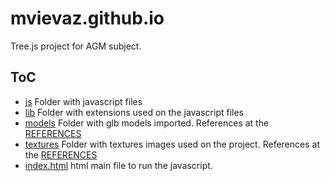 # mvievaz.github.io

Tree.js project for AGM subject. 

## ToC

- [js](/js) Folder with javascript files
- [lib](/lib/) Folder with extensions used on the javascript files
- [models](/models/) Folder with glb models imported. References at the [REFERENCES](/models/REFERENCES.md)
- [textures](/textures/) Folder with textures images used on the project. References at the [REFERENCES](/textures/REFERENCES.md)
- [index.html](/index.html) html main file to run the javascript.